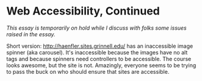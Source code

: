 Web Accessibility, Continued
============================

*This essay is temporarily on hold while I discuss with folks some
issues raised in the essay.*

Short version: <http://haenfler.sites.grinnell.edu/> has an inaccessible
image spinner (aka carousel).  It's inaccessible because the images have
no alt tags and because spinners need controllers to be accessible.
The course looks awesome, but the site is not.  Amazingly, everyone
seems to be trying to pass the buck on who should ensure that sites
are accessible.

